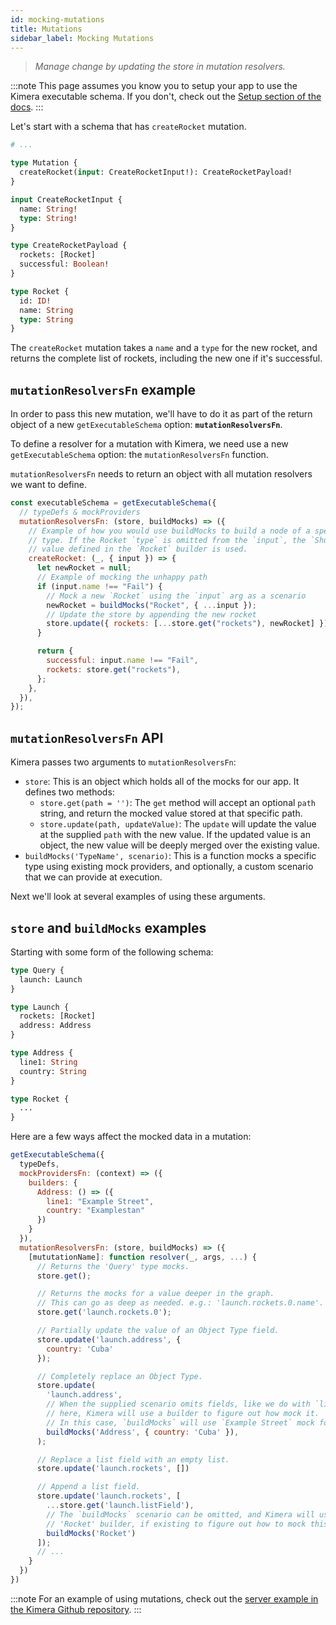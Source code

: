 ```yaml
---
id: mocking-mutations
title: Mutations
sidebar_label: Mocking Mutations
---
```


> _Manage change by updating the store in mutation resolvers._

:::note
This page assumes you know you to setup your app to use the Kimera executable schema. If you don't, check out the [Setup section of the docs](/graphql-kimera/docs/setup).
:::

Let's start with a schema that has `createRocket` mutation.

```graphql
# ...

type Mutation {
  createRocket(input: CreateRocketInput!): CreateRocketPayload!
}

input CreateRocketInput {
  name: String!
  type: String!
}

type CreateRocketPayload {
  rockets: [Rocket]
  successful: Boolean!
}

type Rocket {
  id: ID!
  name: String
  type: String
}
```

The `createRocket` mutation takes a `name` and a `type` for the new rocket, and returns the complete list of rockets, including the new one if it's successful.

## `mutationResolversFn` example

In order to pass this new mutation, we'll have to do it as part of the return object of a new `getExecutableSchema` option: **`mutationResolversFn`**.

To define a resolver for a mutation with Kimera, we need use a new `getExecutableSchema` option: the `mutationResolversFn` function.

`mutationResolversFn` needs to return an object with all mutation resolvers we want to define.

```js {3,7,12,14,19}
const executableSchema = getExecutableSchema({
  // typeDefs & mockProviders
  mutationResolversFn: (store, buildMocks) => ({
    // Example of how you would use buildMocks to build a node of a specific
    // type. If the Rocket `type` is omitted from the `input`, the `Shuttle`
    // value defined in the `Rocket` builder is used.
    createRocket: (_, { input }) => {
      let newRocket = null;
      // Example of mocking the unhappy path
      if (input.name !== "Fail") {
        // Mock a new `Rocket` using the `input` arg as a scenario
        newRocket = buildMocks("Rocket", { ...input });
        // Update the store by appending the new rocket
        store.update({ rockets: [...store.get("rockets"), newRocket] });
      }

      return {
        successful: input.name !== "Fail",
        rockets: store.get("rockets"),
      };
    },
  }),
});
```

## `mutationResolversFn` API

Kimera passes two arguments to `mutationResolversFn`:

- `store`: This is an object which holds all of the mocks for our app. It defines two methods:
  - `store.get(path = '')`: The `get` method will accept an optional `path` string, and return the mocked value stored at that specific path.
  - `store.update(path, updateValue)`: The `update` will update the value at the supplied `path` with the new value. If the updated value is an object, the new value will be deeply merged over the existing value.
- `buildMocks('TypeName', scenario)`: This is a function mocks a specific type using existing mock providers, and optionally, a custom scenario that we can provide at execution.

Next we'll look at several examples of using these arguments.

## `store` and `buildMocks` examples

Starting with some form of the following schema:

```graphql
type Query {
  launch: Launch
}

type Launch {
  rockets: [Rocket]
  address: Address
}

type Address {
  line1: String
  country: String
}

type Rocket {
  ...
}
```

Here are a few ways affect the mocked data in a mutation:

```js
getExecutableSchema({
  typeDefs,
  mockProvidersFn: (context) => ({
    builders: {
      Address: () => ({
        line1: "Example Street",
        country: "Examplestan"
      })
    }
  }),
  mutationResolversFn: (store, buildMocks) => ({
    [mututationName]: function resolver(_, args, ...) {
      // Returns the 'Query' type mocks.
      store.get();

      // Returns the mocks for a value deeper in the graph.
      // This can go as deep as needed. e.g.: 'launch.rockets.0.name'.
      store.get('launch.rockets.0');

      // Partially update the value of an Object Type field.
      store.update('launch.address', {
        country: 'Cuba'
      });

      // Completely replace an Object Type.
      store.update(
        'launch.address',
        // When the supplied scenario omits fields, like we do with `line1`
        // here, Kimera will use a builder to figure out how mock it.
        // In this case, `buildMocks` will use `Example Street` mock for the `line1` field.
        buildMocks('Address', { country: 'Cuba' }),
      );

      // Replace a list field with an empty list.
      store.update('launch.rockets', [])

      // Append a list field.
      store.update('launch.rockets', [
        ...store.get('launch.listField'),
        // The `buildMocks` scenario can be omitted, and Kimera will use the
        // 'Rocket' builder, if existing to figure out how to mock this type.
        buildMocks('Rocket')
      ]);
      // ...
    }
  })
})
```

:::note
For an example of using mutations, check out the [server example in the Kimera Github repository](https://github.com/lola-tech/graphql-kimera/tree/master/examples/server).
:::
